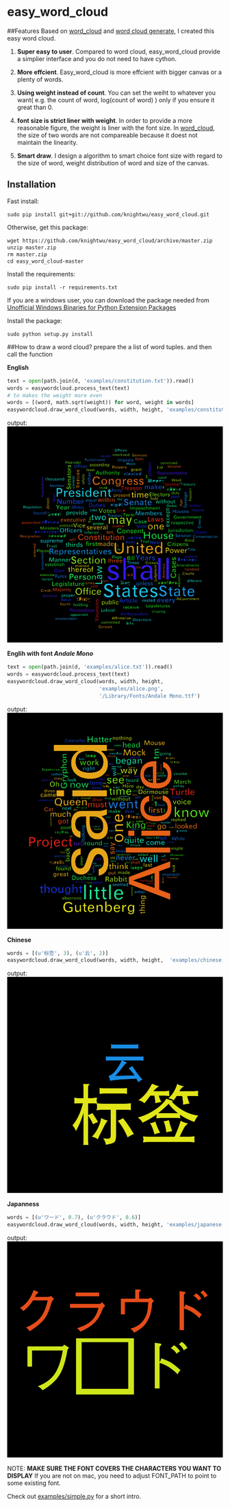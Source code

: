 easy_word_cloud
==========
##Features
Based on [word_cloud](https://github.com/amueller/word_cloud) and [word cloud generate](http://www.jasondavies.com/wordcloud/), I created this easy word cloud. 

1. **Super easy to user**. Compared to word cloud, easy_word_cloud provide a simplier interface and you do not need to have cython.
2. **More effcient**. Easy_word_cloud is more effcient with bigger canvas or a plenty of words.
3. **Using weight instead of count**. You can set the weiht to whatever you want( e.g. the count of word, log(count of word) ) only if you ensure it great than 0.

4. **font size is strict liner with weight**. In order to provide a more reasonable figure, the weight is liner with the font size. In [word_cloud](https://github.com/amueller/word_cloud), the size of two words are not compareable because it doest not maintain the linearity.  

5. **Smart draw**. I design a algorithm to smart choice font size with regard to the size of word, weight distribution of word and size of the canvas. 


## Installation

Fast install:

    sudo pip install git+git://github.com/knightwu/easy_word_cloud.git

Otherwise, get this package:
    
    wget https://github.com/knightwu/easy_word_cloud/archive/master.zip
    unzip master.zip
    rm master.zip
    cd easy_word_cloud-master

Install the requirements:

    sudo pip install -r requirements.txt
If you are a windows user, you can download the package needed from [Unofficial Windows Binaries for Python Extension Packages](http://www.lfd.uci.edu/~gohlke/pythonlibs/)

Install the package:

    sudo python setup.py install

##How to draw a word cloud?
prepare the a list of word tuples. and then call the function

**English**
```python
text = open(path.join(d, 'examples/constitution.txt')).read()
words = easywordcloud.process_text(text)
# to makes the weight more even
words = [(word, math.sqrt(weight)) for word, weight in words]  
easywordcloud.draw_word_cloud(words, width, height, 'examples/constitution.png')
```
output:
![American Constitution](examples/constitution.png)

**Englih with font *Andale Mono***
```python
text = open(path.join(d, 'examples/alice.txt')).read()
words = easywordcloud.process_text(text)
easywordcloud.draw_word_cloud(words, width, height, 
                              'examples/alice.png', 
                              '/Library/Fonts/Andale Mono.ttf')
```
output:
![Alice in Wonderland](examples/alice.png)

**Chinese**
```python
words = [(u'标签', 3), (u'云', 2)]
easywordcloud.draw_word_cloud(words, width, height,  'examples/chinese.png', None)
```
output:
![Chinese](examples/chinese.png)

**Japanness**
```python
words = [(u'ワード', 0.7), (u'クラウド', 0.6)]
easywordcloud.draw_word_cloud(words, width, height, 'examples/japanese.png', None)
```
output:
![japanese](examples/japanese.png)

NOTE: **MAKE SURE THE FONT COVERS THE CHARACTERS YOU WANT TO DISPLAY**
If you are not on mac, you need to adjust FONT_PATH to point to
some existing font.

Check out [examples/simple.py][simple] for a short intro. 

[simple]: examples/simple.py

  
